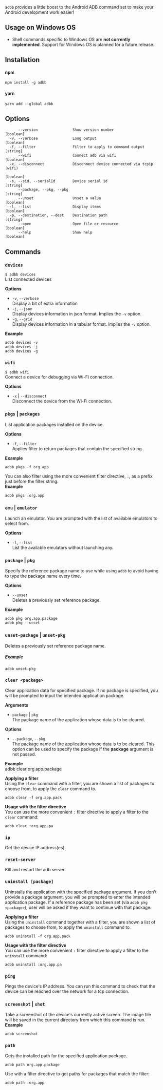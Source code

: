 `adbb` provides a little boost to the Android ADB command set to make your Android development work easier!

## Usage on Windows OS
* Shell commands specific to Windows OS are **not currently implemented**. Support for Windows OS is planned for a future release.

## Installation  
#### npm  
```
npm install -g adbb
```  

#### yarn  
```
yarn add --global adbb
```

## Options 
```
      --version                Show version number                     [boolean]
  -v, --verbose                Long output                             [boolean]
  -f, --filter                 Filter to apply to command output        [string]
      --wifi                   Connect adb via wifi                    [boolean]
  -x, --disconnect             Disconnect device connected via tcpip (wifi)
                                                                       [boolean]
  -s, --sid, --serialId        Device serial id                         [string]
      --package, --pkg, --pkg                                           [string]
      --unset                  Unset a value                           [boolean]
  -l, --list                   Display items                           [boolean]
  -p, --destination, --dest    Destination path                         [string]
      --open                   Open file or resource                   [boolean]
      --help                   Show help                               [boolean]
```

## Commands

### `devices`  
`$ adbb devices`  
List connected devices  

**Options**  
* `-v`, `--verbose`  
  Display a bit of extra information  
* `-j`, `--json`  
  Display devices information in json format. Implies the `-v` option.  
* `-g`, `--grid`  
  Display devices information in a tabular format. Implies the `-v` option.  

**Example**
```
adbb devices -v
adbb devices -j
adbb devices -g
```  

### `wifi`  
`$ adbb wifi`  
Connect a device for debugging via Wi-Fi connection.  

**Options**  
* `-x` | `--disconnect`  
  Disconnect the device from the Wi-Fi connection.  

### `pkgs` | `packages`  
List application packages installed on the device.  

**Options**  
* `-f`, `--filter`  
  Applies filter to return packages that contain the specified string.  

**Example**  
```
adbb pkgs -f org.app
```  
You can also filter using the more convenient filter directive, `:`, as a prefix just before the filter string.  
**Example**  
```
adbb pkgs :org.app
```

### `emu` | `emulator`  
Launch an emulator. You are prompted with the list of available emulators to select from.  

**Options**  
* `-l`, `--list`  
  List the available emulators without launching any.  

### `package` | `pkg`  
Specify the reference package name to use while using `adbb` to avoid having to type the package name every time.  

**Options**  
* `--unset`  
  Deletes a previously set reference package.  
  
**Example**  
```
adbb pkg org.app.package  
adbb pkg --unset
```

### `unset-package` | `unset-pkg`  
Deletes a previously set reference package name.  

##### Example  
```
adbb unset-pkg
```

### `clear <package>`
Clear application data for specified package. If no package is specified, you will be prompted to input the intended application package.  

**Arguments**  
* `package` | `pkg`  
  The package name of the application whose data is to be cleared.  

**Options**  
* `--package`, `--pkg`  
  The package name of the application whose data is to be cleared. This option can be used to specify the package if the **package** argument is not passed.  

**Example**  
    adbb clear org.app.package  

**Applying a filter**  
Using the `clear` command with a filter, you are shown a list of packages to choose from, to apply the `clear` command to.  
```
adbb clear -f org.app.pack
```
**Usage with the filter directive**  
You can use the more convenient `:` filter directive to apply a filter to the `clear` command:  
```
adbb clear :org.app.pa
```

### `ip`  
Get the device IP address(es).  

### `reset-server`  
Kill and restart the adb server.  

### `uninstall [package]`  
Uninstalls the application with the specified package argument. If you don't provide a package argument, you will be prompted to 
enter the intended application package. If a reference package has been set (via `adbb pkg <package>`), user will be 
asked if they want to continue with that package.  

**Applying a filter**  
Using the `uninstall` command together with a filter, you are shown a list of packages to choose from, to apply the 
`uninstall` command to.  
```
adbb uninstall -f org.app.pack
```

**Usage with the filter directive**  
You can use the more convenient `:` filter directive to apply a filter to the `uninstall` command:  
```
adbb uninstall :org.app.pa
```

### `ping`  
Pings the device's IP address. You can run this command to check that the device can be reached over the network 
for a tcp connection.  

### `screenshot` | `shot`  
Take a screenshot of the device's currently active screen. The image file will be saved in the current directory from
which this command is run.  
**Example**  
```
adbb screenshot
```

### `path`  
Gets the installed path for the specified application package.
```
adbb path org.app.package
```
Use with a filter directive to get paths for packages that match the filter:
```
adbb path :org.app
```
